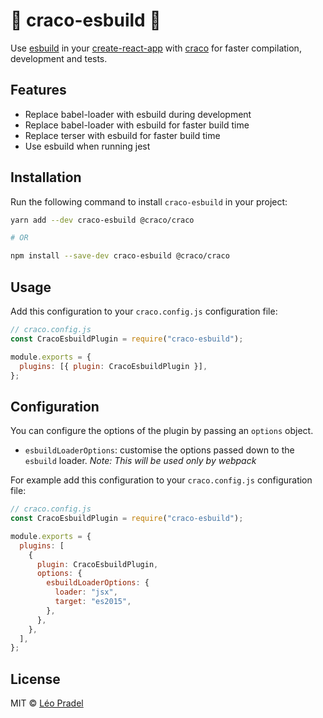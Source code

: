 # 🚀 craco-esbuild 🚀

Use [esbuild](https://github.com/evanw/esbuild) in your [create-react-app](https://create-react-app.dev/) with [craco](https://github.com/gsoft-inc/craco) for faster compilation, development and tests.

## Features

- Replace babel-loader with esbuild during development
- Replace babel-loader with esbuild for faster build time
- Replace terser with esbuild for faster build time
- Use esbuild when running jest

## Installation

Run the following command to install `craco-esbuild` in your project:

```sh
yarn add --dev craco-esbuild @craco/craco

# OR

npm install --save-dev craco-esbuild @craco/craco
```

## Usage

Add this configuration to your `craco.config.js` configuration file:

```js
// craco.config.js
const CracoEsbuildPlugin = require("craco-esbuild");

module.exports = {
  plugins: [{ plugin: CracoEsbuildPlugin }],
};
```

## Configuration

You can configure the options of the plugin by passing an `options` object.

- `esbuildLoaderOptions`: customise the options passed down to the `esbuild` loader. _Note: This will be used only by webpack_

For example add this configuration to your `craco.config.js` configuration file:

```js
// craco.config.js
const CracoEsbuildPlugin = require("craco-esbuild");

module.exports = {
  plugins: [
    {
      plugin: CracoEsbuildPlugin,
      options: {
        esbuildLoaderOptions: {
          loader: "jsx",
          target: "es2015",
        },
      },
    },
  ],
};
```

## License

MIT © [Léo Pradel](https://www.leopradel.com/)
